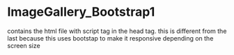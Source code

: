 # ImageGallery_Bootstrap1
contains the html file with script tag in the head tag. this is different from the last because this uses bootstap to make it responsive depending on the screen size
